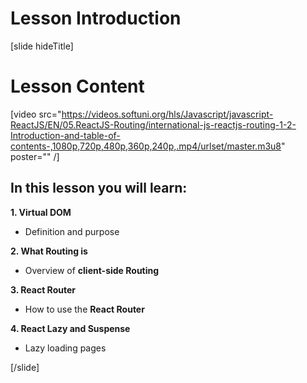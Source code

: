 # Lesson Introduction

[slide hideTitle]

# Lesson Content

[video src="https://videos.softuni.org/hls/Javascript/javascript-ReactJS/EN/05.ReactJS-Routing/international-js-reactjs-routing-1-2-Introduction-and-table-of-contents-,1080p,720p,480p,360p,240p,.mp4/urlset/master.m3u8" poster="" /]

## In this lesson you will learn:

**1. Virtual DOM**

-  Definition and purpose

**2. What Routing is**

-  Overview of **client-side Routing**

**3. React Router**

-  How to use the **React Router**

**4. React Lazy and Suspense**

-  Lazy loading pages

[/slide]
